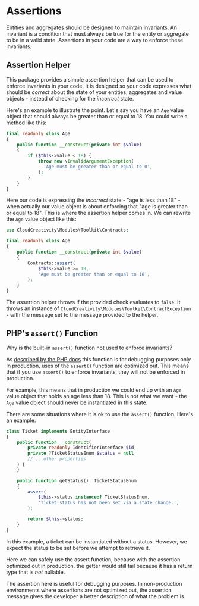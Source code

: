 # Assertions

Entities and aggregates should be designed to maintain invariants. An invariant is a condition that must always be true
for the entity or aggregate to be in a valid state. Assertions in your code are a way to enforce these invariants.

## Assertion Helper

This package provides a simple assertion helper that can be used to enforce invariants in your code. It is designed
so your code expresses what should be _correct_ about the state of your entities, aggregates and value objects - instead
of checking for the _incorrect_ state.

Here's an example to illustrate the point. Let's say you have an `Age` value object that should always be greater than
or equal to 18. You could write a method like this:

```php
final readonly class Age
{
    public function __construct(private int $value)
    {
        if ($this->value < 18) {
            throw new \InvalidArgumentException(
              'Age must be greater than or equal to 0',
            );
        }
    }
}
```

Here our code is expressing the _incorrect_ state - "age is less than 18" - when actually our value object is about
enforcing that "age is greater than or equal to 18". This is where the assertion helper comes in. We can rewrite
the `Age` value object like this:

```php
use CloudCreativity\Modules\Toolkit\Contracts;

final readonly class Age
{
    public function __construct(private int $value)
    {
        Contracts::assert(
            $this->value >= 18,
            'Age must be greater than or equal to 18',
        );
    }
}
```

The assertion helper throws if the provided check evaluates to `false`. It throws an instance of
`CloudCreativity\Modules\Toolkit\ContractException` - with the message set to the message provided to the helper.

## PHP's `assert()` Function

Why is the built-in `assert()` function not used to enforce invariants?

As [described by the PHP docs](https://www.php.net/manual/en/function.assert.php) this function is for debugging
purposes only. In production, uses of the `assert()` function are optimized out. This means that if you use `assert()`
to enforce invariants, they will not be enforced in production.

For example, this means that in production we could end up with an `Age` value object that holds an age less than 18.
This is not what we want - the `Age` value object should never be instantiated in this state.

There are some situations where it is ok to use the `assert()` function. Here's an example:

```php
class Ticket implements EntityInterface
{
    public function __construct(
        private readonly IdentifierInterface $id,
        private ?TicketStatusEnum $status = null
        // ...other properties
    ) {
    }

    public function getStatus(): TicketStatusEnum
    {
        assert(
            $this->status instanceof TicketStatusEnum,
            'Ticket status has not been set via a state change.',
        );

        return $this->status;
    }
}
```

In this example, a ticket can be instantiated without a status. However, we expect the status to be set before we
attempt to retrieve it.

Here we can safely use the assert function, because with the assertion optimized out in production, the getter would
still fail because it has a return type that is _not_ nullable.

The assertion here is useful for debugging purposes. In non-production environments where assertions are not optimized
out, the assertion message gives the developer a better description of what the problem is.

